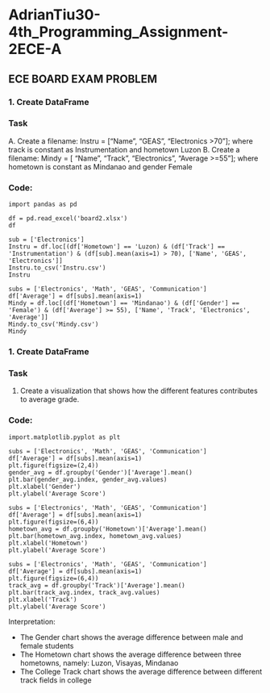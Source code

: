 # AdrianTiu30-4th_Programming_Assignment-2ECE-A

## ECE BOARD EXAM PROBLEM

### 1. Create DataFrame

### Task
A. Create a filename: Instru = [“Name”, “GEAS”, “Electronics >70”]; where track is constant as Instrumentation and hometown Luzon
B. Create a filename: Mindy = [ “Name”, “Track”, “Electronics”, “Average >=55”]; where hometown is constant as Mindanao and gender Female

### Code:
```
import pandas as pd

df = pd.read_excel('board2.xlsx')
df

sub = ['Electronics']
Instru = df.loc[(df['Hometown'] == 'Luzon) & (df['Track'] == 'Instrumentation') & (df[sub].mean(axis=1) > 70), ['Name', 'GEAS', 'Electronics']]
Instru.to_csv('Instru.csv')
Instru

subs = ['Electronics', 'Math', 'GEAS', 'Communication']
df['Average'] = df[subs].mean(axis=1)
Mindy = df.loc[(df['Hometown'] == 'Mindanao') & (df['Gender'] == 'Female') & (df['Average'] >= 55), ['Name', 'Track', 'Electronics', 'Average']]
Mindy.to_csv('Mindy.csv')
Mindy
```

### 1. Create DataFrame

### Task
1. Create a visualization that shows how the different features contributes to average grade.

### Code:
```
import.matplotlib.pyplot as plt

subs = ['Electronics', 'Math', 'GEAS', 'Communication']
df['Average'] = df[subs].mean(axis=1)
plt.figure(figsize=(2,4))
gender_avg = df.groupby('Gender')['Average'].mean()
plt.bar(gender_avg.index, gender_avg.values)
plt.xlabel('Gender')
plt.ylabel('Average Score')

subs = ['Electronics', 'Math', 'GEAS', 'Communication']
df['Average'] = df[subs].mean(axis=1)
plt.figure(figsize=(6,4))
hometown_avg = df.groupby('Hometown')['Average'].mean()
plt.bar(hometown_avg.index, hometown_avg.values)
plt.xlabel('Hometown')
plt.ylabel('Average Score')

subs = ['Electronics', 'Math', 'GEAS', 'Communication']
df['Average'] = df[subs].mean(axis=1)
plt.figure(figsize=(6,4))
track_avg = df.groupby('Track')['Average'].mean()
plt.bar(track_avg.index, track_avg.values)
plt.xlabel('Track')
plt.ylabel('Average Score')
```

Interpretation:
- The Gender chart shows the average difference between male and female students
- The Hometown chart shows the average difference between three hometowns, namely: Luzon, Visayas, Mindanao
- The College Track chart shows the average difference between different track fields in college

